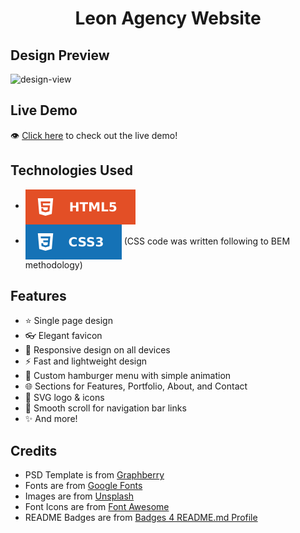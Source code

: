 <h1 align='center'>Leon Agency Website</h1>

## Design Preview
![design-view](./Images/design-view.png)

## Live Demo
👁 [Click here](https://mohammadjarabah681.github.io/leon-agency-website) to check out the live demo!

## Technologies Used
* <img src='./Images/readme-badges/html.svg' alt='HTML' valign='middle'>
* <img src='./Images/readme-badges/css.svg' alt='CSS' valign='middle'> (CSS code was written following to BEM methodology)

## Features
* ⭐ Single page design
* 👓 Elegant favicon
* 🤖 Responsive design on all devices
* ⚡ Fast and lightweight design
* 🍔 Custom hamburger menu with simple animation
* 🌐 Sections for Features, Portfolio, About, and Contact
* 🎨 SVG logo & icons
* 🌱 Smooth scroll for navigation bar links
* ✨ And more!

## Credits
* PSD Template is from [Graphberry](https://www.graphberry.com)
* Fonts are from [Google Fonts](https://fonts.google.com)
* Images are from [Unsplash](https://unsplash.com)
* Font Icons are from [Font Awesome](https://fontawesome.com)
* README Badges are from [Badges 4 README.md Profile](https://github.com/alexandresanlim/Badges4-README.md-Profile)

